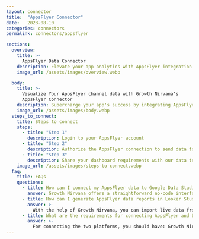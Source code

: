 ```yaml
---
layout: connector
title:  "AppsFlyer Connector"
date:   2023-08-10
categories: connectors
permalink: connectors/appsflyer

sections:
  overview:
    title: >-
      AppsFlyer Data Connector
    description: Elevate your app analytics with AppsFlyer integration. Seamlessly merge user behavior and engagement data from AppsFlyer with Looker Studio's analytical prowess, uncovering insights that shape your data-driven app strategies.
    image_url: /assets/images/overview.webp

  body:
    title: >-
      Visualize Your AppsFlyer channel data with Growth Nirvana's
      AppsFlyer Connector
    description: Supercharge your app's success by integrating AppsFlyer data with Looker Studio's analytical capabilities.
    image_url: /assets/images/body.webp
  steps_to_connect:
    title: Steps to connect
    steps:
      - title: "Step 1"
        description: Login to your AppsFlyer account
      - title: "Step 2"
        description: Authorize the AppsFlyer connection to send data to Growth Nirvana
      - title: "Step 3"
        description: Share your dashboard requirements with our data team. We will build the report for you.
    image_url: /assets/images/steps-to-connect.webp
  faq:
    title: FAQs
    questions:
      - title: How can I connect my AppsFlyer data to Google Data Studio/Looker Studio?
        answer: Growth Nirvana offers a straightforward no-code interface to connect to AppsFlyer data sources.
      - title: How can I generate AppsFlyer data reports in Looker Studio?
        answer: >-
          With the help of Growth Nirvana, you can import live data from AppsFlyer into Looker Studio. These data can be viewed in charts, tables, and dashboards to generate branded reports that can be shared instantly.
      - title: What are the requirements for connecting AppsFlyer and Looker Studio?
        answer: >-
          For connecting the two platforms, you should have: Growth Nirvana Account and AppsFlyer Ads Account
---
```


